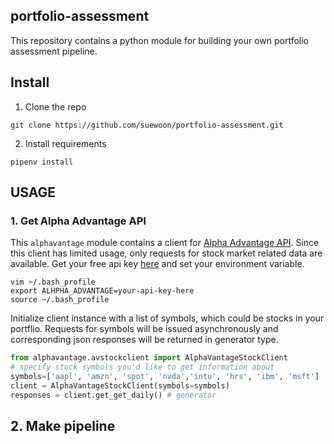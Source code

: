portfolio-assessment
----
This repository contains a python module for building your own portfolio assessment pipeline. 

## Install

1. Clone the repo 
```
git clone https://github.com/suewoon/portfolio-assessment.git
```

2. Install requirements 
```
pipenv install
```

## USAGE 
### 1. Get Alpha Advantage API
This `alphavantage` module contains a client for [Alpha Advantage API](https://www.alphavantage.co/documentation/). Since this client has limited usage, only requests for stock market related data are available. Get your free api key [here](https://www.alphavantage.co/support/#api-key) and set your environment variable. 

```
vim ~/.bash_profile
export ALHPHA_ADVANTAGE=your-api-key-here
source ~/.bash_profile
``` 

Initialize client instance with a list of symbols, which could be stocks in your portflio.
Requests for symbols will be issued asynchronously and corresponding json 
responses will be returned in generator type.
```python
from alphavantage.avstockclient import AlphaVantageStockClient
# specify stock symbols you'd like to get information about
symbols=['aapl', 'amzn', 'spot', 'nvda','intu', 'hrs', 'ibm', 'msft']
client = AlphaVantageStockClient(symbols=symbols)
responses = client.get_get_daily() # generator
```

## 2. Make pipeline 